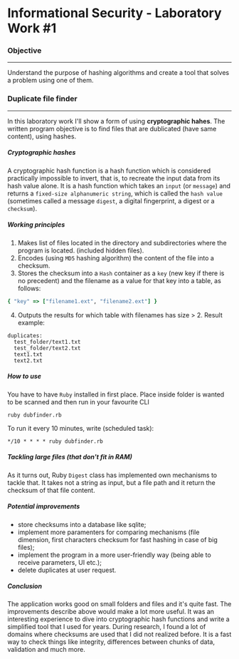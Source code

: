 # Informational Security - Laboratory Work #1

### Objective 
-----
Understand the purpose of hashing algorithms and create a tool that solves a problem using one of them.

### Duplicate file finder
-----
In this laboratory  work I'll show a form of using **cryptographic hahes**. The written program objective is to find files that are dublicated (have same content), using hashes.
##### Cryptographic hashes
A cryptographic hash function is a hash function which is considered practically impossible to invert, that is, to recreate the input data from its hash value alone. It is a hash function which takes an `input` (or `message`) and returns a `fixed-size alphanumeric string`, which is called the `hash value` (sometimes called a message `digest`, a digital fingerprint, a digest or a `checksum`).

##### Working principles
1. Makes list of files located in the directory and subdirectories where the program is located. (included hidden files).
2. Encodes (using `MD5` hashing algorithm) the content of the file into a checksum.
3. Stores the checksum into a `Hash` container as a `key` (new key if there is no precedent) and the filename as a value for that key into a table, as follows:
  ```ruby
  { "key" => ["filename1.ext", "filename2.ext"] } 
  ```
4. Outputs the results for which table with filenames has size  > 2. Result example:
  ```
  duplicates:
    test_folder/text1.txt
    test_folder/text2.txt
    text1.txt
    text2.txt
   ```
##### How to use
You have to have `Ruby` installed in first place.
Place inside folder is wanted to be scanned and then run in your favourite CLI 
```
ruby dubfinder.rb
```

To run it every 10 minutes, write (scheduled task): 
```
*/10 * * * * ruby dubfinder.rb
```

##### Tackling large files (that don't fit in RAM)
As it turns out, Ruby `Digest` class has implemented own mechanisms to tackle that. It takes not a string as input, but a file path and it return the checksum of that file content.

##### Potential improvements
  * store checksums into a database like sqlite;
  * implement more paramenters for comparing mechanisms (file dimension, first characters checksum for fast hashing in case of big files);
  * implement the program in a more user-friendly way (being able to receive parameters, UI etc.);
  * delete duplicates at user request.
 
##### Conclusion 

The application works good on small folders and files and it's quite fast. The improvements describe above would make a lot more useful. It was an interesting experience to dive into cryptographic hash functions and write a simplified tool that I used for years. During research, I found a lot of domains where checksums are used that I did not realized before. It is a fast way to check things like integrity, differences between chunks of data, validation and much more.